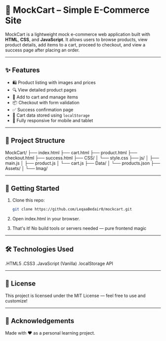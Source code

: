 # 🛒 MockCart – Simple E-Commerce Site

MockCart is a lightweight mock e-commerce web application built with **HTML**, **CSS**, and **JavaScript**. It allows users to browse products, view product details, add items to a cart, proceed to checkout, and view a success page after placing an order.

---

## ✨ Features

- 🛍️ Product listing with images and prices
- 🔍 View detailed product pages
- 🛒 Add to cart and manage items
- 📦 Checkout with form validation
- ✅ Success confirmation page
- 💾 Cart data stored using `localStorage`
- 📱 Fully responsive for mobile and tablet

---

## 📂 Project Structure
  MockCart/
  ├── index.html
  ├── cart.html
  ├── product.html
  ├── checkout.html
  ├── success.html
  ├── CSS/ │ └── style.css
  ├── js/ │ ├── main.js │ ├── product.js │ └── cart.js
  ├── Data/ │ └── products.json 
  ├── Assets/ │ └── Imag/

---

## 🚀 Getting Started

1. Clone this repo:
   ```bash
   git clone https://github.com/LeqaaBedair0/mockcart.git
   
2. Open index.html in your browser.

3. That's it! No build tools or servers needed — pure frontend magic

---

## 🛠️ Technologies Used
  .HTML5
  .CSS3
  .JavaScript (Vanilla)
  .localStorage API

---
## 📄 License
This project is licensed under the MIT License — feel free to use and customize!

---
## 🙌 Acknowledgements
Made with ❤️ as a personal learning project.
 


  

